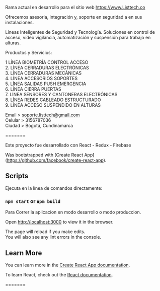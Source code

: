Rama actual en desarrollo para el sitio web https://www.Listtech.co

Ofrecemos asesoria, integración y, soporte en seguridad a en sus instalaciones.

Líneas Inteligentes de Seguridad y Tecnología. Soluciones en control de acceso, vídeo vigilancia, 
automatización y suspensión para trabajo en alturas.

Productos y Servicios:

1   LÍNEA BIOMETRÍA CONTROL ACCESO <br>
2.	LÍNEA CERRADURAS ELECTRÓNICAS <br>
3.	LÍNEA CERRADURAS MECÁNICAS <br>
4.	LÍNEA ACCESORIOS SOPORTES <br>
5.	LÍNEA SALIDAS PUSH EMERGENCIA <br>
6.	LÍNEA CIERRA PUERTAS <br>
7.	LÍNEA SENSORES Y CANTONERAS ELECTRÓNICAS <br>
8.	LÍNEA REDES CABLEADO ESTRUCTURADO <br>
9.	LÍNEA ACCESO SUSPENDIDO EN ALTURAS <br>

Email > soporte.listtech@gmail.com <br>
Celular > 3156787036  <br>
Ciudad > Bogotá, Cundinamarca <br>

=======

Este proyecto fue desarrollado con React - Redux - Firebase

Was bootstrapped with [Create React App]
(https://github.com/facebook/create-react-app).

## Scripts

Ejecuta en la línea de comandos directamente:

### `npm start` or `npm build`

Para Correr la aplicacion en modo desarrollo o modo produccion.<br>

Open [http://localhost:3000](http://localhost:3000) to view it in the browser.

The page will reload if you make edits.<br>
You will also see any lint errors in the console.

## Learn More

You can learn more in the [Create React App documentation](https://facebook.github.io/create-react-app/docs/getting-started).

To learn React, check out the [React documentation](https://reactjs.org/).

=======